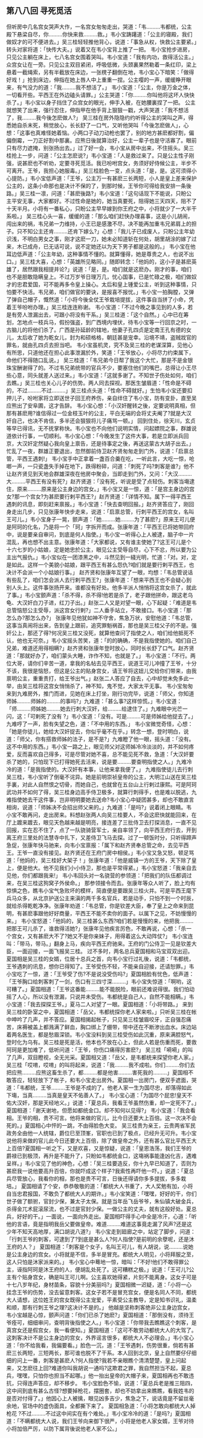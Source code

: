 ## 第八八回 寻死觅活

但听房中几名宫女哭声大作，一名宫女匆匆走出，哭道：「韦………韦都统，公主殿下悬梁自尽，你………你快来救………救。」韦小宝踌躇道：「公主的寝殿，我们做奴才的可不便进去。」吴三桂轻轻推他背心，说道：「事急从权，快救公主要紧。」转头对家将道：「快传大夫。」说着又在韦小宝背上推了一把。
韦小宝抢步进房，只见公主躺在床上，七八名宫女围着哭叫。韦小宝道：「我有内功，救得活公主。」众宫女让在一旁。只见公主双目紧闭，呼吸低微，头颈裏果然勒着一条红印，梁上悬着一截绳索，另有半截放在床边，一张櫈子翻倒在地，韦小宝心下暗笑：「做得好戏！」抢到床边，伸指在她上唇人中上重重一捏。公主嘤的一声，缓缓睁开眼来，有气没力的道：「我………我不想活了。」
韦小宝道：「公主，你是万金之体，一切看开些。平西王在外边磕头请罪。」公主哭道：「你………你叫他将这坏人快快杀了。」韦小宝以身子挡住了众宫女的眼光，伸手入被，在她腰裏捏了一把。
公主就想笑了出来，强行忍住，伸指甲在他手背上狠狠一戳，大声哭道：「我不想活了，我………我今後怎麽做人?」
吴三桂在房外隐隐约约听得公主的哭叫之声，得悉她自杀末死，稍觉放心，长长舒了一口气，又听他哭叫「今後怎麽做人」，心想：「这事也真难怪她着恼。小两口子动刀动枪也罢了，别的地方甚麽都好割，偏偏倒霉，一刀正好割中那裏。应熊日後就算治好，公主一辈子也是守活寡了。眼前只有尽力遮掩，别张扬出去。」过了好一会，韦小宝从房中出来，不住摇头。吴三桂抢上一步，问道：「公主怎麽说?」韦小宝道：「人是救过来了。只是公主性子刚强，说甚麽也不听劝，定要寻死觅活。我已吩咐宫女，务须好好侍候公主，半步不可离开。王爷，我担心她服毒。」吴三桂脸色一变，点头道：「是，是。这可须得小心提防。」韦小宝低声道：「王爷，公主万一有甚麽三长两短，小人是皇上差来保护公主的，这条小命那也是决计不保的了，到那时候，王爷你可得给我安排一条後路。」吴三桂一凛，问道：「甚麽後路?」韦小宝道：「这句话现下不能说，只盼公主平安无事，大家都好。不过性命是她的，她当真要死，阻得她三天四天，阻不了十天半月。小将有一番私心，只盼公主早早嫁到你王府之中，小将就少了一大半干系啦。」
吴三桂心头一喜，缓缓的道：「那么咱们赶快办理喜事，这是小儿胡闹，闯出来的祸，韦兄弟一力维持，小王已是感激不尽，决不能再加重韦兄弟肩上的担子。只不知公主还肯………还肯下嫁么?」心想：「我儿子已成废人，只盼公主年幼识浅，不明白男女之事，刚才这麽一刀，她未必知道斩在何处，胡里胡涂的嫁了过来，木已成舟，已无话可说，说不定她还以为天下男子都是这般的。」
韦小宝在他耳边低声道：「公主年幼，这种事情不懂的。就算懂得，她是尊贵之人，也说不出口。」吴三桂大喜，心想：「英雄所见略同。」随即转念：「他妈的，这小子是甚麽英雄了，居然跟我相提并论?」说道：「是，是。咱们就是这麽办。刚才的事，咱们也不是胆敢隐瞒皇上。不过万岁爷日理万几，忧心国事，已是忙碌之极，咱们做奴才的忠君爱国，可不能再多令皇上操心。太后和皇上锺爱公主，听到这种事情，只怕要不快活。韦兄弟，咱们做官的要诀，是报喜不报忧。」韦小宝一拍胸膛，又弹了弹自己帽子，慨然道：「小将今後全仗王爷栽培提拔，这件事自当拼了小命，凭着王爷吩咐办理。」吴三桂连连称谢。
韦小宝道：「不过今晚之事见到的人多，若是有旁人泄漏出去，可跟小将没有干系。」吴三桂道：「这个自然。」心中已在筹划，怎地点一枝兵马，假扮强盗，到广西境内埋伏，待韦小宝等一行回京之时，一古脑儿的将他们杀了。广西是孙延龄的辖地，他妻子孔四贞是定南王孔有德的女儿，太后收了她为乾女儿，封为和硕格格，朝廷甚是宠幸。沿境不靖，盗贼戕官的罪名，就由孔四贞去担当吧。
韦小宝虽机灵，究不及吴三桂的老谋深算，见他心有所思，只道他还在担心此事泄漏於外，笑道：「王爷放心，小将尽力约束属下，命他们不得随口乱说。」
吴三桂道：「韦兄弟今日帮了我这个大忙，那是不是金银珠宝酬谢得了的。不过韦兄弟统带的官兵不少，要塞住他们的嘴巴，总得让小王尽些心意，同头就差人送过来。」韦小宝道：「这就多谢了。不知世子伤处如何，咱们去瞧。」吴三桂也关心儿子的伤势。两人同去探视。那医生皱眉道：「性命是不碍的，不过………不过………」吴三桂点头道：「性命不碍就好。」生怕韦小宝还要扣押儿子，吩咐家将立即送世子回王府养伤，亲自绊住了韦小宝，防有变卦，直至吴应熊出了安阜圃，这才告辞。
韦小宝心想：「小汉奸醒转之後，定要说明真相，但那有甚麽用?谁信得过一位金枝玉叶的公主，平白无端的会将丈夫阉了?就是大汉奸自己，也决不肯信，多半还会狠狠将儿子痛骂一顿。」
回到住处，徐天川，玄贞等早已得讯，无不抚掌称快。韦小宝也不向他们说明实情，问起嫖院之事，群雄说道依计行事，一切顺利。韦小宝心想：「今晚发生了这件大事，若是立即派兵回京，大汉奸定然疑心我向皇上禀告，还是待事定之後，再送这蒙古大胡子出去。」忙乱了一夜，群雄正要退出，忽然御前侍卫赵齐贤匆匆走到门外，说道：「启禀总管，平西王遇刺!」
韦小宝手中正拿着一盏百合羹在吃，一听此言，大吃一惊，呛啷一声，一只瓷盏失手掉在地下，跌得粉碎，问道：「刺死了吗?刺客是谁?」他不让赵齐贤见到天地会群雄深夜在他房中聚会，当即走到门外，又问：「大汉………大………平西王有没有死?」赵齐贤道：「没有死，听说是受了点轻伤。刺客当塲逮住，原来………原来是公主身边的宫女。」韦小宝又是一惊，道：「是宫主身边的宫女?那一个宫女?为甚麽要行剌平西王?」赵齐贤道：「详情不知。属下一得平西王遇刺的讯息，即刻赶来禀报。」韦小宝道：「快去查明回报。」赵齐贤答应了，刚回身走出几步，只见张康年快步走来，说道：「启禀总管，行刺平西王的宫女，名叫王可儿。」韦小宝身子一晃，颤声道：「她………她………为了甚麽?」原来王可儿便是阿珂的化名，乃是将一个「珂」字拆开而成。张康年道：「平西王已将她带回府中，说是要亲自审问，到底是何人指使。」韦小宝一听得心上人被逮，脑子中一片混乱，再也想不出主意。张康年道：「大家都说，又有谁主使她了?这王可儿是个十六七岁的小姑娘，定是她忠於公主，眼见公主受辱自尽，心下不忿，所以要为公主出气报仇。」韦小宝似在一团漆黑之中，斗然见到一綫光明，忙道：「对。对，定是如此。这样一个美貌小姑娘，跟平西王有甚么怨仇?咱们就是要行剌平西王，也决计不会派一个小姑娘行事。」
赵齐贤和张康年互望了一眼，均想：「韦总管说话有些乱了，咱们怎会派人去行剌平西王?」张康年道：「想来平西王也不会疑心到别人头上。这件事张扬开来。谁都没有好处。他多半派人悄悄将这宫女杀了，就此了事。」韦小宝颤声道：「杀不得，杀不得!他若是杀了，老子跟他拼命，跟这老乌龟、大汉奸白刀子进，红刀子出。」赵张二人又是对望一眼，心下起疑：「难道是韦总管恼怒公主受辱，派这宫女行剌?」二人垂手站立，不敢接口。韦小宝道：「那怎么办?那怎么办?」
张康年见他犹如神不守舍，焦急万状，安慰他道：「韦总管，这事当真闹将出来，告到皇上跟前，追究罪魁祸首，那也是吴三桂父子的不是。强奸公上，那还了得?何况吴三桂又没死，就算他查问了指使之人，咱们给他抵死不认，他也无可奈。」韦小宝摇头苦笑，道：「的的确确，不是我指使她的。咱们自己兄弟，难道还用得相瞒?」赵齐贤和张康年登时放心，同时长长舒了口气。赵齐贤道：「那就好办了，咱们蒙头大睡，诈作不知，也就是了。」
韦小宝道：「不行。两位大哥，请你们辛苦一道，拿我的名帖去见平西王，说道王可儿冲撞了王爷，十分不该，我很是恼怒，但这是公主的贴身宫女，请王爷将这妞儿交给你们带来，由我禀明公主，重重责打，给王爷出气。」赵张二人答应了自去，心中却觉未免多此一举，由吴三桂将这宫女悄悄杀了，神不知，鬼不觉，大家太平无事。
韦小宝匆匆来到九难房外，推门而进，见她在床上打坐，刚行功完毕，说道：「师父，你知道师姊………师姊的………的事吗?」九难道：「甚么事?这样惊慌。」韦小宝道：「师………师姊她………她去行刺大汉奸，给………给逮住了。」九难眼中光芒一闪，这：「可剌死了没有 ?」韦小宝道：「没有。可是………可是师姊给他捉去了。」九难哼了一声，脸有失望之色，道：「不中用的东西。」
韦小宝微觉奇怪，心想：「她是你徒儿，她给大汉奸捉去，你似乎毫不在乎。」转念一想，登时明白，说道：「师父，你有搭救师姊的法子，是不是?」九难瞪了他一眼，摇头道：「没有。这不中用的东西。」韦小宝一路之上，眼见师父对这师姊冷冷淡淡的，并不如何疼爱，反而喜欢自己得多，可是尽管对她不喜，总不能见死不救，急道：「大汉奸要杀了她的，只怕现下已打得她死去活来，说是要………要查明指使之人。」九难冷冷的道：「是我指使的。大汉奸有本事，让他来拿我便了。」
九难指使徒儿去行刺吴三桂，韦小宝听了倒毫不诧异。她是前明崇祯皇帝的公主，大明江山送在吴三桂手裏，对此人自然恨之切骨，而她自己，也就曾在五台山上行剌过康熙。可是阿珂武功并不如何了得，吴三桂身边高手侍卫极多，就算行刺得手，也是难以脱逃，九难指使她去干这件事，岂非明明要她去送命?韦小宝心中疑团甚多，却也不敢直言相询，说道：「师姊决不会招出师父来的。」九难道：「是吗?」说着闭上眼睛。韦小宝不敢再问，走出房来。料想赵张两人向吴三桂要人，不会这麽快就能回来，在厅上踱来踱去，眼见天色越来越是明亮，接连差了三批侍卫去打探消息，一直不见回报，实在忍不住了，点了一队骁骑营军士，亲自率领了，向平西王府行去，开到离王府三里处的法慧寺中扎下，又差侍卫飞马去探。过了一顿饭时分，只听得蹄声急促，张康年快马驰来，向韦小宝禀报：「属下和赵齐贤奉总管之命，去见平西王。王爷一直没有接见。赵齐贤还在王府门房中相侯。」韦小宝又急又怒，顿足骂道：「他妈的，吴三桂好大架子！」张康年道：「他是威镇一方的王爷，天下除了皇上，便是他大。他不见我们小小侍卫，那也是平常得紧。」韦小宝怒道：「我亲自去见他，你们都跟我来!」
韦小韦回头对一名骁营的参领道：「把我们的队伍都调过来，在吴三桂这狗窝子外侯命。」
那参领接令而去。张康年等众人听了，脸上均有惊惧之色，瞧韦小宝气急败坏的模样，简直便是要跟吴三桂火并。可是平西王麾下兵马众多，从北京护送公主来滇的两千多名官兵，若是动手，只怕不到一个时辰，就给杀得乾乾净净。张康年劝道：「韦总管，你是钦差大臣，奉了皇上之命来到昆明，有甚麽事跟他好好商量，平西王不能不卖你的面子。以属下之见，不妨慢慢的来。」
韦小宝怒道：「他妈的，吴三桂甚么东西?咱们若是慢慢的来，他把我………把那王可儿杀了，谁救得活她?」张康年见他疾言厉色，不敢再说，心想：「杀一个宫女，又有甚麽大不了?她又不是你亲妹子，用得着这么大动阵仗?」
韦小宝连叫：「带马，带马。」翻身上马，疾向平西王府驰来。王府的门公侍卫一见是钦差大臣，一面迎接，一面飞报吴三桂。
过不多时，两名总兵夏国相和马宝双双出迎。夏国相是吴三桂的女婿，位居十总兵之首，向韦小宝行过礼後，说道：「韦都统，王爷遇刺的讯息，想你已得知了。王爷受伤不轻，不能亲自迎接，还请恕罪。」韦小宝吃了一惊，道：「王爷受了伤?不是说没受伤吗?」夏国相脸有忧色，低声道：「王爷胸口给刺客刺了一剑，伤口有三四寸深………」韦小宝失惊道：「啊哟，这可糟了。」夏国相道：「王爷这番能………能不能脱险，眼前还难说得很。我们怕动摇了人心，所以没有泄漏，只说并未受伤。韦都统是自己人，自然不能相瞒。」韦小宝道：「我去探探王爷。」夏马二人对望了一眼。夏国相道：「小将带路。」
来到吴三桂的卧室之中，夏国相道：「岳父，韦都统探你老人家来啦。」只听吴三桂在帐中呻吟了几声，并不答应。夏国相揭起帐子，只见吴三桂皱眉咬牙，正自强忍痛苦，床褥被盖上都溅满了鲜血，胸口绑上了绷带，带中还在不断渗出血水。床边站着两名医生，都是愁眉深锁。韦小宝没料到吴三桂受伤如此沉重，原来满腔怒气，登时化为乌有。吴三桂是死是活，他本也不放在心上，但此人若是伤重而死，要救阿珂是更加难了，低听问道：「王爷，你伤口痛得厉害麽?」
吴三桂「嗬嗬」的叫了几声，双目瞪视，全无光采。夏国相又道：「岳父，是韦都统来探望你老人家。」吴三桂「哎唷，哎唷」的叫将起来，说道：「我………我不成啦。你们………你们去把应熊………应熊这畜生杀了，都………都是他害………害死我的………」夏国相不敢答应，轻轻放下了帐子，和韦小宝走出房外。夏国相一出房门，便双手遮面，哭道：「韦都统，王爷………王爷是不成的了。他老人家一生为国尽忠，却落得如此下塲，当真………当真是皇天不佑善人了。」
韦小宝心道：「为国尽个屁忠!皇天不佑大汉奸，那是天经地义。」说道：「夏总兵，我看王爷虽然伤重，却一定死不了。」夏国相道：「谢天谢地，但愿如都统金口。却不知何以见得?」
韦小宝道：「我会看相。王爷的相，贵不可言。他将来做的官儿，比今日还要大上百倍。这一次决不会死的。」夏国相心中怦的一跳，不由得脸色大变。
吴三桂贵为亲王，云贵两省军民政务全由他一人统辖，爵位巳至顶峯，官职也已到了极点，已经升无可升。韦小宝说他将来做的官儿此今日还要大上百倍，除了做皇帝之外，还有甚么官比平西王大上百倍?夏国相一听之下，又是欢喜，又是惊疑，说道：「皇恩浩荡，我们王爷的爵禄已到极顶，再升是不能升了，只盼如韦都统金口，这塲祸事能逢凶化吉，遇难呈祥。」韦小宝见了他的神色，心想：「吴三桂要造反，你十九早已知道了，否则为甚麽我一说他要高升百倍，你就吓成这个样子?我索性再吓他一吓。」说道：「夏总兵尽管放心，我看你的相，那也是贵不可言，日後还得请你多多提拔，多多栽培。」
夏国相请了个安，恭恭敬敬的道：「都统大人书重了，大人奖勉有加，小将自当忠君报国，不敢负了都统大人的期许。」韦小宝笑道：「嘿嘿，好好的干，你们世子做了额驸，官封少保，兼太子太保。就是当年岳飞岳爷爷，朱仙镇大破金兵，杀得金兀术屁滚尿流，也不过是官封少保。一做公主的丈夫，就有这般好处。夏总兵，好好的干。」一面说，一面向外走出。夏国相吓得手心中全是冷汗，心道：「听他的言语，竟是指明我岳父要做皇帝。难道………难道这事竟走漏了风声?还是这少年不知天高地厚，满口胡说八道?」
韦小宝走到廻廊之中，站定了脚步，问道：「行刺王爷的刺客，可逮到了?到底是甚么人?何人指使?是前明的余孽呢，还是沐王府的人？」
夏国相道：「刺客是个女子，名叫王可儿，有人胡说，说………说她是公主身边的宫女。小将就是不信，多半是冒充。都统大人明见，小将拜服之至，这人只怕是沐家派来的。」
韦小宝心中蓦地一惊，暗叫：「不好!他们不敢得罪公主，诬指阿珂是沐王府的人，便胡乱处死了。这可糟糕之极。」说道：「王可儿?公主有个贴身宫女，确是叫王可儿啊。公主喜欢她得紧，片刻不能离身。这女子可是十七八岁年纪，身材苗条，容貌十分美丽吗?」夏国相微一迟疑，道：「小将一心挂念王爷的伤势，没去留意刺客。这女子若不是冒充宫女，便是名同人不同，都统大人请想，这位姓王的宫女既得公主宠爱，平素受公主教导，定是知书识礼，温柔和顺，那有行刺王爷之理?这决计不是的。」
他越是坚称刺客绝非公主身边宫女，韦小宝越是心惊，颤声问道：「你们已杀了她麽?」夏国相道：「那倒没有，须待王爷痊可，细细审问，查明背後指使之人。」韦小宝道：「你带我去瞧瞧这个刺客，是真宫女还是假宫女，我一看便知。」夏国相道：「这可不敢劳动都统大人的大驾了。这刺客决计不是公主身边的宫女，外界谣言很多，都统大人不必理会。」韦小宝心道：「你不给我看，我偏要看。」脸色一沉，道：「王爷遇刺，伤势很重，倘若有甚麽三长两短，三短两长，那可谁也脱不了干系。本人回到北京，皇上自然要仔仔细细的问上一番，刺客是甚麽人?何人指使?我若不亲眼瞧个清清楚楚，皇上问起来，又怎麽往上回?难道你叫我胡说一通吗?这欺君之罪，我自然担当不起，夏总兵，嘿嘿，只怕你也担当不起哪。」他一抬出皇帝的大帽子来，夏国相再也不敢违抗，只得连声答应，却不移步。
韦小宝脸色不愉，说道：「夏总兵老是推三阻四，这中间到底有甚么古怪?想要掉枪花，摆圈套，却也不妨拿出来瞧瞧，看我姓韦的是否对付得了。」他因心上人被擒，眼见凶多吉少，焦急之下，说话竟是不留丝毫余地，官场中的虚伪面具，全都撕下来了。
夏国相急道：「小将怎敢向都统大人掉枪花 ?不过………不过这中间实在有个难处。」韦小宝冷冷的道：「是吗?」夏国相道：「不瞒都统大人说，我们王爷向来御下很严，小将是他老人家女婿，王爷对待小将加倍严厉，以防下属背後说他老人家不公。」